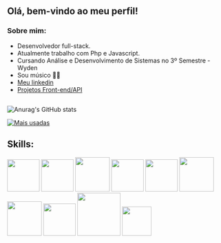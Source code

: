 ## Olá, bem-vindo ao meu perfil!

### Sobre mim:
- Desenvolvedor full-stack.
- Atualmente trabalho com Php e Javascript.
- Cursando Análise e Desenvolvimento de Sistemas no 3º Semestre - Wyden
- Sou músico 🎹🎸
- <a href="https://www.linkedin.com/in/fagnernunes/">Meu linkedin</a>
- <a href="https://github.com/FagnerNunes/desafios-frontend-mentor">Projetos Front-end/API</a>

##

![Anurag's GitHub stats](https://github-readme-stats.vercel.app/api?username=FagnerNunes&show_icons=true&theme=transparent&title_color=50B5FF&text_color=c9d1d9&icon_color=0085FA)

[![Mais usadas](https://github-readme-stats.vercel.app/api/top-langs/?username=FagnerNunes&layout=compact&theme=transparent&title_color=50B5FF&text_color=c9d1d9&icon_color=0085FA)](https://github.com/FagnerNunes/github-readme-stats)

## Skills:

<div style="display: inline-block">
  <img src="https://cdn.jsdelivr.net/gh/devicons/devicon/icons/html5/html5-original.svg" width="75" />
  <img src="https://cdn.jsdelivr.net/gh/devicons/devicon/icons/css3/css3-original.svg" width="75" />
  <img src="https://cdn.jsdelivr.net/gh/devicons/devicon/icons/sass/sass-original.svg" width="80" />
  <img src="https://cdn.jsdelivr.net/gh/devicons/devicon/icons/javascript/javascript-original.svg" width="75" />
  <img src="https://cdn.jsdelivr.net/gh/devicons/devicon/icons/jquery/jquery-original.svg" width="75" />
  <img src="https://cdn.jsdelivr.net/gh/devicons/devicon/icons/react/react-original.svg" width="80" />
  <img src="https://cdn.jsdelivr.net/gh/devicons/devicon/icons/php/php-original.svg" width="80" />
  <img src="https://cdn.jsdelivr.net/gh/devicons/devicon/icons/python/python-original.svg" width="75" />
  <img src="https://cdn.jsdelivr.net/gh/devicons/devicon/icons/mysql/mysql-original-wordmark.svg" width="100" />
  <img src="https://cdn.jsdelivr.net/gh/devicons/devicon/icons/figma/figma-original.svg" width="68" />
</div>

          
